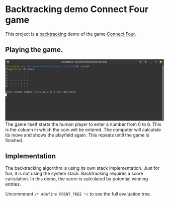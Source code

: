 # Backtracking demo Connect Four game

This project is a [backtracking](https://www.geeksforgeeks.org/backtracking-algorithms/) demo of the game [Connect Four](https://en.wikipedia.org/wiki/Connect_Four).

## Playing the game. 

![Screen Shot](screenshot.png) 
The game itself starts the human player to enter a number from 0 to 6. This is the column in which the coin will be entered. The computer will calculate its move and shows the playfield again. This repeats until the game is finished. 

## Implementation

The backtracking algorithm is using its own stack implementation. Just for fun, it is not using the system stack. Backtracking requires a score calculation. In this demo, the score is calculated by potential winning entries.

Uncommnent `/* #define PRINT_TREE */` to see the full evaluation tree.
